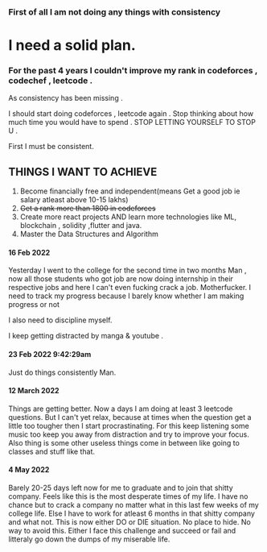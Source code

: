 ### First of all I am not doing any things with consistency 

# I need a solid plan.

### For the past 4 years I couldn't improve my rank in codeforces , codechef , leetcode .

As consistency has been missing .

I should start doing codeforces ,  leetcode again .
Stop thinking about how much time you would have to spend .
STOP LETTING YOURSELF TO STOP U .

First I must be consistent.

## THINGS I WANT TO ACHIEVE

1) Become financially free and independent(means Get a good job ie salary atleast above 10-15 lakhs)
2) ~~Get a rank more than 1800 in codeforces~~
3) Create more react projects AND learn more technologies like ML, blockchain , solidity ,flutter and java.
4) Master the Data Structures and Algorithm

#### 16 Feb 2022

Yesterday I went to the college for the second time in two months
Man , now all those students who got job are now doing internship in their respective jobs and here I can't even fucking crack a job.
Motherfucker.
I need to track my progress because I barely know whether I am making progress or not
  
I also need to discipline myself.

I keep getting distracted by manga & youtube .

#### 23 Feb 2022 9:42:29am 

Just do things consistently Man.

#### 12 March 2022

Things are getting better. Now a days I am doing at least 3 leetcode questions. But I can't yet relax, because at times when the question get a little too tougher then I start procrastinating.
For this keep listening some music too keep you away from distraction and try to improve your focus. 
Also thing is some other useless things come in between like going to classes and stuff like that.

#### 4 May 2022 
Barely 20-25 days left now for me to graduate and to join that shitty company. Feels like this is the most desperate times of my life. I have no chance but to crack a company no matter what in this last few weeks of my college life. Else I have to work for atleast 6 months in that shitty company and what not. This is now either DO or DIE situation. No place to hide. No way to avoid this. Either I face this challenge and succeed or fail and litteraly go down the dumps of my miserable life.